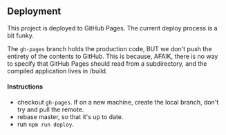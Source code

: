 ## Deployment

This project is deployed to GitHub Pages. The current deploy process is a bit funky.

The `gh-pages` branch holds the production code, BUT we don't push the entirety of the contents to GitHub. This is because, AFAIK, there is no way to specify that GitHub Pages should read from a subdirectory, and the compiled application lives in /build.

#### Instructions

- checkout `gh-pages`. If on a new machine, create the local branch, don't try and pull the remote.
- rebase master, so that it's up to date.
- run `npm run deploy`.
